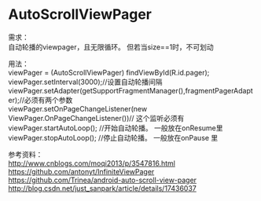AutoScrollViewPager
===================
需求：<br/>
自动轮播的viewpager，且无限循环。 但若当size==1时，不可划动		

用法：<br/>
 viewPager = (AutoScrollViewPager) findViewById(R.id.pager);<br/>
 viewPager.setInterval(3000);//设置自动轮播间隔<br/>
 viewPager.setAdapter(getSupportFragmentManager(),fragmentPagerAdapter);//必须有两个参数<br/>
 viewPager.setOnPageChangeListener(new ViewPager.OnPageChangeListener())// 这个监听必须有<br/>
 viewPager.startAutoLoop();  //开始自动轮播。 一般放在onResume里<br/>
 viewPager.stopAutoLoop();   //停止自动轮播。 一般放在onPause 里<br/>

参考资料：<br/>
http://www.cnblogs.com/moqi2013/p/3547816.html<br/>
https://github.com/antonyt/InfiniteViewPager<br/>
https://github.com/Trinea/android-auto-scroll-view-pager<br/>
http://blog.csdn.net/just_sanpark/article/details/17436037<br/>
